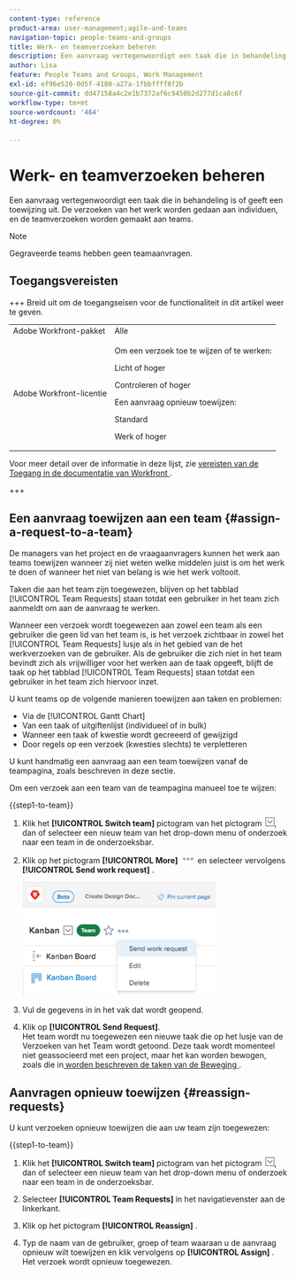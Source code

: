 ```yaml
---
content-type: reference
product-area: user-management;agile-and-teams
navigation-topic: people-teams-and-groups
title: Werk- en teamverzoeken beheren
description: Een aanvraag vertegenwoordigt een taak die in behandeling is of geeft een toewijzing uit. De verzoeken van het werk worden gedaan aan individuen, en de teamverzoeken worden gemaakt aan teams.
author: Lisa
feature: People Teams and Groups, Work Management
exl-id: ef96e520-0d5f-4180-a27a-1fbbffff8f2b
source-git-commit: dd47158a4c2e1b7372af6c9450b2d277d1ca8c6f
workflow-type: tm+mt
source-wordcount: '464'
ht-degree: 0%

---
```


# Werk- en teamverzoeken beheren

Een aanvraag vertegenwoordigt een taak die in behandeling is of geeft een toewijzing uit. De verzoeken van het werk worden gedaan aan individuen, en de teamverzoeken worden gemaakt aan teams.

>[!NOTE]
>
>Gegraveerde teams hebben geen teamaanvragen.

## Toegangsvereisten

+++ Breid uit om de toegangseisen voor de functionaliteit in dit artikel weer te geven.

<table style="table-layout:auto"> 
 <col> 
 <col> 
 <tbody> 
  <tr data-mc-conditions=""> 
   <td role="rowheader">Adobe Workfront-pakket</td> 
   <td>Alle</td> 
  </tr> 
  <tr> 
   <td role="rowheader">Adobe Workfront-licentie</td> 
   <td>
   <p>Om een verzoek toe te wijzen of te werken:
   <p>Licht of hoger</p>
  <p>Controleren of hoger</p>
   <p>Een aanvraag opnieuw toewijzen:
   <p>Standard</p>
   <p>Werk of hoger</p></td>
  </tr> 
 </tbody> 
</table>

Voor meer detail over de informatie in deze lijst, zie [&#x200B; vereisten van de Toegang in de documentatie van Workfront &#x200B;](/help/quicksilver/administration-and-setup/add-users/access-levels-and-object-permissions/access-level-requirements-in-documentation.md).

+++

## Een aanvraag toewijzen aan een team {#assign-a-request-to-a-team}

De managers van het project en de vraagaanvragers kunnen het werk aan teams toewijzen wanneer zij niet weten welke middelen juist is om het werk te doen of wanneer het niet van belang is wie het werk voltooit.

Taken die aan het team zijn toegewezen, blijven op het tabblad [!UICONTROL Team Requests] staan totdat een gebruiker in het team zich aanmeldt om aan de aanvraag te werken.

Wanneer een verzoek wordt toegewezen aan zowel een team als een gebruiker die geen lid van het team is, is het verzoek zichtbaar in zowel het [!UICONTROL Team Requests] lusje als in het gebied van de het werkverzoeken van de gebruiker. Als de gebruiker die zich niet in het team bevindt zich als vrijwilliger voor het werken aan de taak opgeeft, blijft de taak op het tabblad [!UICONTROL Team Requests] staan totdat een gebruiker in het team zich hiervoor inzet.

U kunt teams op de volgende manieren toewijzen aan taken en problemen:

* Via de [!UICONTROL Gantt Chart]
* Van een taak of uitgiftenlijst (individueel of in bulk)
* Wanneer een taak of kwestie wordt gecreeerd of gewijzigd
* Door regels op een verzoek (kwesties slechts) te verpletteren

U kunt handmatig een aanvraag aan een team toewijzen vanaf de teampagina, zoals beschreven in deze sectie.

Om een verzoek aan een team van de teampagina manueel toe te wijzen:

{{step1-to-team}}

1. Klik het **[!UICONTROL Switch team]** pictogram van het pictogram ![&#x200B; team van de Schakelaar &#x200B;](assets/switch-team-icon.png), dan of selecteer een nieuw team van het drop-down menu of onderzoek naar een team in de onderzoeksbar.

1. Klik op het pictogram **[!UICONTROL More]** ![](assets/more-icon.png) en selecteer vervolgens **[!UICONTROL Send work request]** .

   ![](assets/edit-team-settings-350x205.png)

1. Vul de gegevens in in het vak dat wordt geopend.
1. Klik op **[!UICONTROL Send Request]**.\
   Het team wordt nu toegewezen een nieuwe taak die op het lusje van de Verzoeken van het Team wordt getoond. Deze taak wordt momenteel niet geassocieerd met een project, maar het kan worden bewogen, zoals die in [&#x200B; worden beschreven de taken van de Beweging &#x200B;](../../manage-work/tasks/manage-tasks/move-tasks.md).

## Aanvragen opnieuw toewijzen {#reassign-requests}

U kunt verzoeken opnieuw toewijzen die aan uw team zijn toegewezen:

{{step1-to-team}}

1. Klik het **[!UICONTROL Switch team]** pictogram van het pictogram ![&#x200B; team van de Schakelaar &#x200B;](assets/switch-team-icon.png), dan of selecteer een nieuw team van het drop-down menu of onderzoek naar een team in de onderzoeksbar.
1. Selecteer **[!UICONTROL Team Requests]** in het navigatievenster aan de linkerkant.
1. Klik op het pictogram **[!UICONTROL Reassign]** .

1. Typ de naam van de gebruiker, groep of team waaraan u de aanvraag opnieuw wilt toewijzen en klik vervolgens op **[!UICONTROL Assign]** .\
   Het verzoek wordt opnieuw toegewezen.
